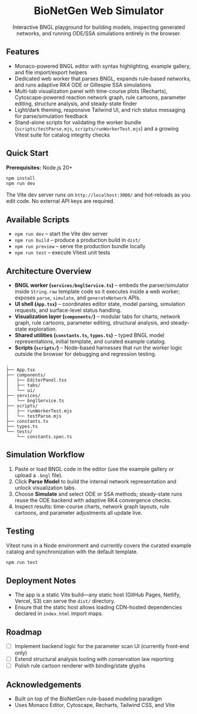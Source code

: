 <div align="center">

# BioNetGen Web Simulator

Interactive BNGL playground for building models, inspecting generated networks, and running ODE/SSA simulations entirely in the browser.

</div>

## Features

- Monaco-powered BNGL editor with syntax highlighting, example gallery, and file import/export helpers
- Dedicated web worker that parses BNGL, expands rule-based networks, and runs adaptive RK4 ODE or Gillespie SSA simulations
- Multi-tab visualization panel with time-course plots (Recharts), Cytoscape-powered reaction network graph, rule cartoons, parameter editing, structure analysis, and steady-state finder
- Light/dark theming, responsive Tailwind UI, and rich status messaging for parse/simulation feedback
- Stand-alone scripts for validating the worker bundle (`scripts/testParse.mjs`, `scripts/runWorkerTest.mjs`) and a growing Vitest suite for catalog integrity checks

## Quick Start

**Prerequisites:** Node.js 20+

```bash
npm install
npm run dev
```

The Vite dev server runs on `http://localhost:3000/` and hot-reloads as you edit code. No external API keys are required.

## Available Scripts

- `npm run dev` – start the Vite dev server
- `npm run build` – produce a production build in `dist/`
- `npm run preview` – serve the production bundle locally
- `npm run test` – execute Vitest unit tests

## Architecture Overview

- **BNGL worker (`services/bnglService.ts`)** – embeds the parser/simulator inside `String.raw` template code so it executes inside a web worker; exposes `parse`, `simulate`, and `generateNetwork` APIs.
- **UI shell (`App.tsx`)** – coordinates editor state, model parsing, simulation requests, and surface-level status handling.
- **Visualization layer (`components/`)** – modular tabs for charts, network graph, rule cartoons, parameter editing, structural analysis, and steady-state exploration.
- **Shared utilities (`constants.ts`, `types.ts`)** – typed BNGL model representations, initial template, and curated example catalog.
- **Scripts (`scripts/`)** – Node-based harnesses that run the worker logic outside the browser for debugging and regression testing.

```
.
├── App.tsx
├── components/
│   ├── EditorPanel.tsx
│   ├── tabs/
│   └── ui/
├── services/
│   └── bnglService.ts
├── scripts/
│   ├── runWorkerTest.mjs
│   └── testParse.mjs
├── constants.ts
├── types.ts
└── tests/
	└── constants.spec.ts
```

## Simulation Workflow

1. Paste or load BNGL code in the editor (use the example gallery or upload a `.bngl` file).
2. Click **Parse Model** to build the internal network representation and unlock visualization tabs.
3. Choose **Simulate** and select ODE or SSA methods; steady-state runs reuse the ODE backend with adaptive RK4 convergence checks.
4. Inspect results: time-course charts, network graph layouts, rule cartoons, and parameter adjustments all update live.

## Testing

Vitest runs in a Node environment and currently covers the curated example catalog and synchronization with the default template.

```bash
npm run test
```

## Deployment Notes

- The app is a static Vite build—any static host (GitHub Pages, Netlify, Vercel, S3) can serve the `dist/` directory.
- Ensure that the static host allows loading CDN-hosted dependencies declared in `index.html` import maps.

## Roadmap

- [ ] Implement backend logic for the parameter scan UI (currently front-end only)
- [ ] Extend structural analysis tooling with conservation law reporting
- [ ] Polish rule cartoon renderer with binding/state glyphs

## Acknowledgements

- Built on top of the BioNetGen rule-based modeling paradigm
- Uses Monaco Editor, Cytoscape, Recharts, Tailwind CSS, and Vite
